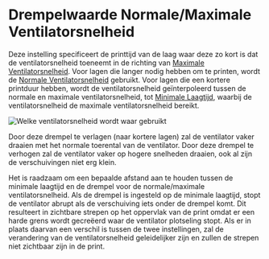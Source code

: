 Drempelwaarde Normale/Maximale Ventilatorsnelheid
====
Deze instelling specificeert de printtijd van de laag waar deze zo kort is dat de ventilatorsnelheid toeneemt in de richting van [Maximale Ventilatorsnelheid](cool_fan_speed_max.md). Voor lagen die langer nodig hebben om te printen, wordt de [Normale Ventilatorsnelheid](cool_fan_speed_min.md) gebruikt. Voor lagen die een kortere printduur hebben, wordt de ventilatorsnelheid geïnterpoleerd tussen de normale en maximale ventilatorsnelheid, tot [Minimale Laagtijd](cool_min_layer_time.md), waarbij de ventilatorsnelheid de maximale ventilatorsnelheid bereikt.

![Welke ventilatorsnelheid wordt waar gebruikt](../../../articles/images/cool_fan_speed.svg)

Door deze drempel te verlagen (naar kortere lagen) zal de ventilator vaker draaien met het normale toerental van de ventilator. Door deze drempel te verhogen zal de ventilator vaker op hogere snelheden draaien, ook al zijn de verschuivingen niet erg klein.

Het is raadzaam om een bepaalde afstand aan te houden tussen de minimale laagtijd en de drempel voor de normale/maximale ventilatorsnelheid. Als de drempel is ingesteld op de minimale laagtijd, stopt de ventilator abrupt als de verschuiving iets onder de drempel komt. Dit resulteert in zichtbare strepen op het oppervlak van de print omdat er een harde grens wordt gecreëerd waar de ventilator plotseling stopt. Als er in plaats daarvan een verschil is tussen de twee instellingen, zal de verandering van de ventilatorsnelheid geleidelijker zijn en zullen de strepen niet zichtbaar zijn in de print.